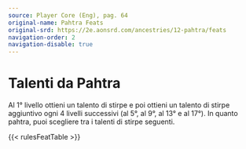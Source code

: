 ```yaml
---
source: Player Core (Eng), pag. 64
original-name: Pahtra Feats
original-srd: https://2e.aonsrd.com/ancestries/12-pahtra/feats
navigation-order: 2
navigation-disable: true
---
```


# Talenti da Pahtra

Al 1° livello ottieni un talento di stirpe e poi ottieni un talento di stirpe
aggiuntivo ogni 4 livelli successivi (al 5°, al 9°, al 13° e al 17°). In quanto
pahtra, puoi scegliere tra i talenti di stirpe seguenti.

{{< rulesFeatTable >}}

